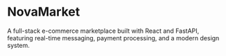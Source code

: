 # NovaMarket

A full-stack e-commerce marketplace built with React and FastAPI, featuring real-time messaging, payment processing, and a modern design system.
